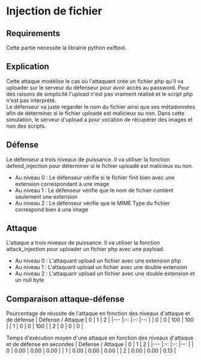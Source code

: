 # Injection de fichier

## Requirements

Cette partie nécessite la librairie python exiftool.

## Explication

Cette attaque modélise le cas où l'attaquant crée un fichier php qu'il va uploader sur le serveur du défenseur pour avoir accès au password. Pour des raisons de simplicité l'upload n'est pas vraiment réalisé et le script php n'est pas interprété.  
Le défenseur va juste regarder le nom du fichier ainsi que ses métadonnées afin de déterminer si le fichier uploadé est malicieux ou non. Dans cette simulation, le serveur d'upload a pour vocation de récupérer des images et non des scripts.  

## Défense

Le défenseur a trois niveaux de puissance. Il va utiliser la fonction defend_injection pour déterminer si le fichier uploadé est malicieux ou non.  

* Au niveau 0 : Le défenseur vérifie si le fichier finit bien avec une extension correspondant à une image  
* Au niveau 1 : Le défenseur vérifie que le nom de fichier contient seulement une extension  
* Au niveau 2 : Le défenseur vérifie que le MIME Type du fichier correspond bien à une image  

## Attaque

L'attaque a trois niveaux de puissance. Il va utiliser la fonction attack_injection pour uploader un fichier php avec une payload.  

* Au niveau 0 : L'attaquant upload un fichier avec une extension php  
* Au niveau 1 : L'attaquant upload un fichier avec une double extension  
* Au niveau 2 : L'attaquanr upload un fichier avec une double extension et un null byte  

## Comparaison attaque-défense  

Pourcentage de réussite de l'attaque en fonction des niveaux d'attaque et de défense
| Défense / Attaque      |   0     |  1     |   2    |
|---    |:-:    |:-:    |--:    |
|  0     |  0     |  100     |  100     |
|   1    |  0     |  0     |  100     |
|    2   |  0     |  0     |  0     |

Temps d'exécution moyen d'une attaque en fonction des niveaux d'attaque et de défense en secondes
| Défense / Attaque      |   0     |  1     |   2    |
|---    |:-:    |:-:    |--:    |
|  0     |  0.00     |  0.00     |  0.00     |
|   1    |  0.00     |  0.00     |  0.00     |
|    2   |  0.00     |  0.00     |  0.13     |
